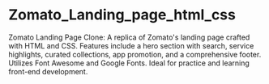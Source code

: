 # Zomato_Landing_page_html_css
Zomato Landing Page Clone: A replica of Zomato's landing page crafted with HTML and CSS. Features include a hero section with search, service highlights, curated collections, app promotion, and a comprehensive footer. Utilizes Font Awesome and Google Fonts. Ideal for practice and learning front-end development.
